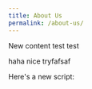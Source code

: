 ```yaml
---
title: About Us
permalink: /about-us/
---
```

New content test test

haha nice tryfafsaf

Here's a new script:
<script src="https://gist.githubusercontent.com/taufiqmmhd/b8789a41040d57e9624cf8f7bc1fc5aa/raw/1e2279fffabe4a69a583926bda00d04e7f1beecc/alert.js"/>